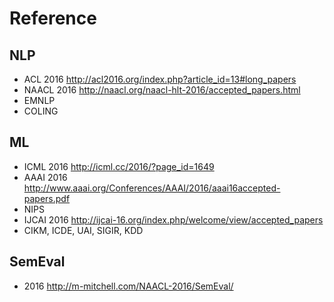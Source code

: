 # Reference

## NLP
- ACL 2016 http://acl2016.org/index.php?article_id=13#long_papers
- NAACL 2016 http://naacl.org/naacl-hlt-2016/accepted_papers.html
- EMNLP
- COLING

## ML
- ICML 2016 http://icml.cc/2016/?page_id=1649
- AAAI 2016 http://www.aaai.org/Conferences/AAAI/2016/aaai16accepted-papers.pdf
- NIPS
- IJCAI 2016 http://ijcai-16.org/index.php/welcome/view/accepted_papers
- CIKM, ICDE, UAI, SIGIR, KDD

## SemEval
- 2016 http://m-mitchell.com/NAACL-2016/SemEval/
